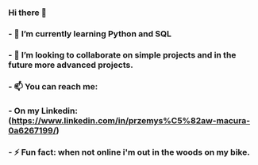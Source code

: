 ### Hi there 👋

### - 🌱 I’m currently learning Python and SQL
### - 👯 I’m looking to collaborate on simple projects and in the future more advanced projects.
### - 📫 You can reach me: 
###       - On my Linkedin: (https://www.linkedin.com/in/przemys%C5%82aw-macura-0a6267199/)
### - ⚡ Fun fact: when not online i'm out in the woods on my bike.

